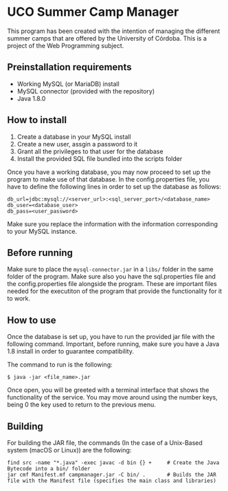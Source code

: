 # UCO Summer Camp Manager
This program has been created with the intention of managing the different summer camps that are offered by the University of Córdoba. This is a project of the Web Programming subject.

## Preinstallation requirements
- Working MySQL (or MariaDB) install
- MySQL connector (provided with the repository)
- Java 1.8.0 

## How to install
1. Create a database in your MySQL install
2. Create a new user, assgin a password to it
3. Grant all the privileges to that user for the database
4. Install the provided SQL file bundled into the scripts folder

Once you have a working database, you may now proceed to set up the program to make use of that database. In the config.properties file, you have to define the following lines in order to set up the database as follows:

```
db_url=jdbc:mysql://<server_url>:<sql_server_port>/<database_name>
db_user=<database_user>
db_pass=<user_password>
```

Make sure you replace the information with the information corresponding to your MySQL instance.

## Before running
Make sure to place the `mysql-connector.jar` in a `libs/` folder in the same folder of the program. Make sure also you have the sql.properties file and the config.properties file alongside the program. These are important files needed for the executiton of the program that provide the functionality for it to work.

## How to use
Once the database is set up, you have to run the provided jar file with the following command. Important, before running, make sure you have a Java 1.8 install in order to guarantee compatibility.

The command to run is the following:

```
$ java -jar <file_name>.jar
```

Once open, you will be greeted with a terminal interface that shows the functionality of the service. You may move around using the number keys, being 0 the key used to return to the previous menu. 

## Building
For building the JAR file, the commands (In the case of a Unix-Based system (macOS or Linux)) are the following:

```
find src -name "*.java" -exec javac -d bin {} +     # Create the Java Bytecode into a bin/ folder
jar cmf Manifest.mf campmanager.jar -C bin/ .       # Builds the JAR file with the Manifest file (specifies the main class and libraries)
```